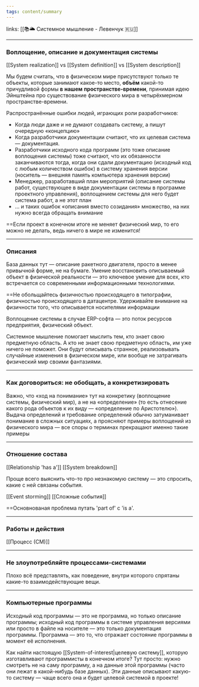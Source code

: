 ```yaml
---
tags: content/summary
---
```

links: [[📚🌥️ Системное мышление - Левенчук 🇷🇺]]

---

### Воплощение, описание и документация системы
[[System realization]] vs [[System definition]] vs [[System description]]

Мы будем считать, что в физическом мире присутствуют только те объекты, которые занимают какое-то место, **объём** какой-то причудливой формы **в** **нашем** **пространстве-времени**, принимая идею Эйнштейна про существование физического мира в четырёхмерном пространстве-времени.

Распространённые ошибки людей, играющих роли разработчиков:
- Когда люди даже и не думают создавать систему, а пишут очередную «концепцию»
- Когда разработчики документации считают, что их целевая система — документация.
- Разработчики исходного кода программ (это тоже описание воплощения системы) тоже считают, что их обязанности заканчиваются тогда, когда они сдали документацию (исходный код с любым количеством ошибок) в систему хранения версии (носитель — внешняя память компьютера хранения версии)
- Менеджер, разработавший план мероприятий (описание системы работ, существующее в виде документации системы в программе проектного управления), воплощением системы для него будет система работ, а не этот план
- … и таких ошибок «описания вместо созидания» множество, на них нужно всегда обращать внимание

==Если проект в конечном итоге не меняет физический мир, то его можно не делать, ведь ничего в мире не изменится!

---

### Описания
База данных тут — описание ракетного двигателя, просто в менее привычной форме, не на бумаге. Умение восстановить описываемый объект в физической реальности — это ключевое умение для всех, кто встречается со современными информационными технологиями.

==Не обольщайтесь физичностью происходящего в типографии, физичностью происходящего в датацентре. Удерживайте внимание на физичности того, что описывается носителями информации

Воплощение системы в случае ERP-софта — это поток ресурсов предприятия, физический объект.

Системное мышление помогает мыслить тем, кто знает свою предметную область. А кто не знает свою предметную область, им уже ничего не поможет. Они будут описывать странное, реализовывать случайные изменения в физическом мире, или вообще не затрагивать физический мир своими фантазиями.

---

### Как договориться: не обобщать, а конкретизировать
Важно, что «ход на понимание» тут на конкретику (воплощение системы, физический мир), а не на «определение» (то есть отнесение какого рода объектов к их виду — «определение по Аристотелю»). Выдача определений и требование определений обычно затуманивает понимание в сложных ситуациях, а проясняют примеры воплощений из физического мира — все споры о терминах прекращают именно такие примеры

---

### Отношение состава
[[Relationship 'has a']]
[[System breakdown]]

Проще всего выяснить что-то про незнакомую систему — это спросить, какие с ней связаны события.

[[Event storming]]
[[Сложные события]]

==Основнованая проблема путать 'part of' с 'is a'.

---

### Работы и действия
[[Процесс (СМ)]]

---

### Не злоупотребляйте процессами-системами
 Плохо всё представлять, как поведение, внутри которого спрятаны какие-то взаимодействующие вещи.

---

### Компьютерные программы
Исходный код программы — это не программа, но только описание программы; исходный код программы в системе управления версиями или просто в файле на носителе — это только документация программы. Программа — это то, что отражает состояние программы в момент её исполнения.

Как найти настоящую [[System-of-interest|целевую систему]], которую изготавливают программисты в конечном итоге?
Тут просто: нужно смотреть не на саму программу, а на данные этой программы (часто они лежат в какой-нибудь базе данных). Эти данные описывают какую-то систему — чаще всего она и будет целевой системой в проекте!